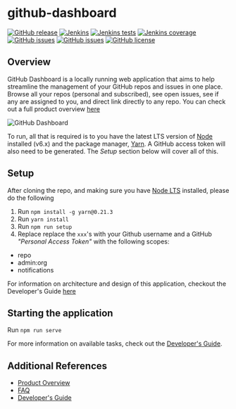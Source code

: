 # github-dashboard

[![GitHub release](https://img.shields.io/github/release/thescientist13/github-dashboard.svg)](https://github.com/thescientist13/github-dashboard/releases)
[![Jenkins](http://www.thegreenhouse.io:8080/job/MASTER-gtihub-dashboard/.svg)](http://www.thegreenhouse.io:8080/job/MASTER-gtihub-dashboard/)
[![Jenkins tests](https://img.shields.io/jenkins/t/http://www.thegreenhouse.io:8080/job/MASTER-gtihub-dashboard.svg)](http://www.thegreenhouse.io:8080/job/MASTER-gtihub-dashboard/lastCompletedBuild/testReport/)
[![Jenkins coverage](https://img.shields.io/jenkins/c/https/kenzan.ci.cloudbees.com/job/MASTER-gtihub-dashboard.svg)](https://kenzan.ci.cloudbees.com/job/ASTER-gtihub-dashboard/Coverage_Report)
[![GitHub issues](https://img.shields.io/github/issues-raw/thescientist13/github-dashboard.svg)](https://github.com/thescientist13/github-dashboard/issues)
[![GitHub issues](https://img.shields.io/github/issues-pr-raw/thescientist13/github-dashboard.svg)](https://github.com/thescientist13/github-dashboard/issues)
[![GitHub license](https://img.shields.io/badge/license-Apache%202-blue.svg)](https://raw.githubusercontent.com/thescientist13/github-dashboard/master/LICENSE.md)

## Overview
GitHub Dashboard is a locally running web application that aims to help streamline the management of your GitHub repos 
and issues in one place.  Browse all your repos (personal and subscribed), see open issues, see if any are assigned 
to you, and direct link directly to any repo.  You can check out a full product overview [here](https://github.com/thescientist13/github-dashboard/wiki/Product-Overview)

![GitHub Dashboard](https://s3.amazonaws.com/hosted.thegreenhouse.io/oss-projects/github-dashboard/github-dashboard.png)

To run, all that is required is to you have the latest LTS version of [Node][] installed (v6.x) and the package manager, 
[Yarn][]. A GitHub access token will also need to be generated.  The _Setup_ section below will cover all of this.

[Node]: https://nodejs.org/
[Yarn]: https://yarnpkg.com/

## Setup
After cloning the repo, and making sure you have [Node LTS](https://nodejs.org/) installed, please do the following

1. Run `npm install -g yarn@0.21.3`
1. Run `yarn install`
1. Run `npm run setup` 
1. Replace replace the `xxx`'s with your Github username and a GitHub
_"Personal Access Token"_ with the following scopes:

- repo
- admin:org
- notifications

For information on architecture and design of this application, checkout the Developer's Guide [here](https://github.com/thescientist13/github-dashboard/wiki/Developers-Guide)

## Starting the application
Run `npm run serve`

For more information on available tasks, check out the [Developer's Guide](https://github.com/thescientist13/github-dashboard/wiki/Developers-Guide).

## Additional References
- [Product Overview](https://github.com/thescientist13/github-dashboard/wiki/Product-Overview)
- [FAQ](https://github.com/thescientist13/github-dashboard/wiki/F.A.Q.)
- [Developer's Guide](https://github.com/thescientist13/github-dashboard/wiki/Developers-Guide) 
